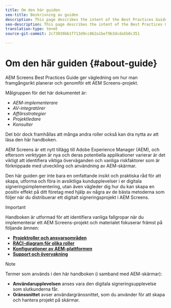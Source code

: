 ```yaml
---
title: Om den här guiden
seo-title: Beskrivning av guiden
description: This page describes the intent of the Best Practices Guide
seo-description: This page describes the intent of the Best Practices Guide
translation-type: tm+mt
source-git-commit: 2c73039b61f713d9cc862a1bef9b3dcda5b0c351

---
```



# Om den här guiden {#about-guide}

AEM Screens Best Practices Guide ger vägledning om hur man framgångsrikt planerar och genomför ett AEM Screens-projekt.

Målgruppen för det här dokumentet är:

* *AEM-implementerare*
* *AV-integratörer*
* *Affärsstrategier*
* *Projektledare*
* *Konsulter*

Det bör dock framhållas att många andra roller också kan dra nytta av att läsa den här handboken.

AEM Screens är ett nytt tillägg till Adobe Experience Manager (AEM), och eftersom verktygen är nya och deras potentiella applikationer varierar är det viktigt att identifiera viktiga överväganden och vanliga riskfaktorer som är förknippade med utveckling och användning av AEM-skärmar.

Den här guiden ger inte bara en omfattande insikt och praktiska råd för att skapa, utforma och föra in avsiktliga kundupplevelser i er digitala signeringsimplementering, utan även vägleder dig hur du kan skapa en positiv effekt på ditt företag med hjälp av några av de bästa metoderna som följer när du distribuerar ett digitalt signeringsprojekt i AEM Screens.
>[!IMPORTANT]
> Handboken är utformad för att identifiera vanliga fallgropar när du implementerar ett AEM Screens-projekt och materialet fokuserar främst på följande ämnen:
>
> * **[Projektroller och ansvarsområden](roles-responsibilities.md)**
> * **[RACI-diagram för olika roller](roles-responsibilities.md#raci-chart)**
> * **[Konfigurationer av AEM-plattformen](aem-platform-configurations.md)**
> * **[Support och övervakning](support-monitoring.md)**


>[!NOTE]
> Termer som används i den här handboken (i samband med AEM-skärmar):
>
> * **Användarupplevelsen** anses vara den digitala signeringsupplevelse som slutkunderna får.
> * **Gränssnittet** avser användargränssnittet, som du använder för att skapa och hantera projekt på skärmar.

